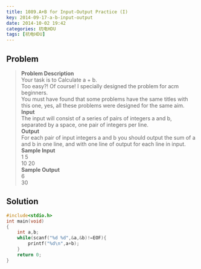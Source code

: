 ```yaml
---
title: 1089.A+B for Input-Output Practice (I)
key: 2014-09-17-a-b-input-output
date: 2014-10-02 19:42
categories: 杭电HDU
tags: [杭电HDU]
---
```

## Problem
>**Problem Description**  
Your task is to Calculate a + b.  
Too easy?! Of course! I specially designed the problem for acm beginners.   
You must have found that some problems have the same titles with this one, yes, all these problems were designed for the same aim.   
**Input**  
The input will consist of a series of pairs of integers a and b, separated by a space, one pair of integers per line.   
**Output**  
For each pair of input integers a and b you should output the sum of a and b in one line, and with one line of output for each line in input.   
**Sample Input**  
1 5  
10 20  
**Sample Output**  
6  
30  

## Solution
```cpp
#include<stdio.h>
int main(void)
{
    int a,b;
    while(scanf("%d %d",&a,&b)!=EOF){
        printf("%d\n",a+b);
    }
    return 0;
}
```
